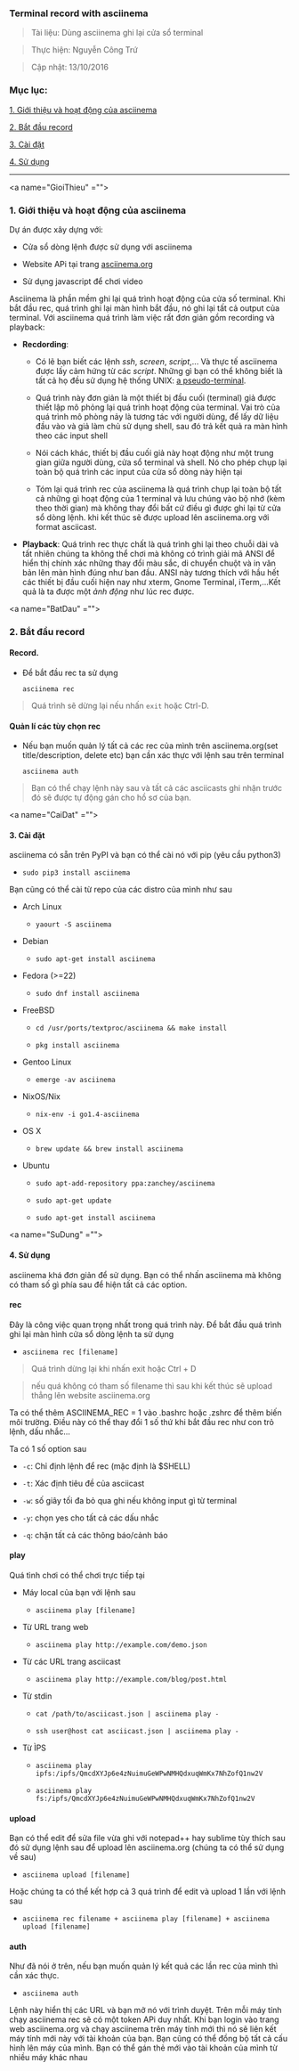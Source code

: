 
### Terminal record with asciinema 

> Tài liệu: Dùng asciinema ghi lại cửa sổ terminal

> Thực hiện: Nguyễn Công Trứ

> Cập nhật: 13/10/2016

### Mục lục:

[1. Giới thiệu và hoạt động của asciinema](#GioiThieu)

[2. Bắt đầu record](#BatDau)

[3. Cài đặt](#CaiDat)

[4. Sử dụng](#SuDung)

---

<a name="GioiThieu" =""></a>
### 1. Giới thiệu và hoạt động của asciinema

Dự án được xây dựng với:

- Cửa sổ dòng lệnh được sử dụng với asciinema

- Website APi tại trang [asciinema.org](https://asciinema.org/)

- Sử dụng javascript để chơi video

Asciinema là phần mềm ghi lại quá trình hoạt động của cửa số terminal. Khi bắt đầu rec, quá trình ghi lại màn hình bắt đầu, nó ghi lại tất cả output của terminal. Với asciinema quá trình làm việc rất đơn giản gồm recording và playback:

- __Recdording__: 
	
	+ Có lẽ bạn biết các lệnh _ssh_, _screen_, _script_,... Và thực tế asciinema được lấy cảm hứng từ các _script_. Những gì bạn có thể không biết là tất cả họ đều sử dụng hệ thống UNIX: [a pseudo-terminal](https://en.wikipedia.org/wiki/Pseudoterminal). 

	+ Quá trình này đơn giản là một thiết bị đầu cuối (terminal) giả được thiết lập mô phỏng lại quá trình hoạt động của terminal. Vai trò của quá trình mô phòng nảy là tương tác với người dùng, để lấy dữ liệu đầu vào và giả làm chủ sử dụng shell, sau đó trả kết quả ra màn hình theo các input shell
	
	+ Nói cách khác,  thiết bị đầu cuối giả này hoạt động như một trung gian giữa người dùng, cửa sổ terminal và shell. Nó cho phép chụp lại toàn bộ quá trình các input của cửa sổ dòng này hiện tại

	+ Tóm lại quá trình rec của asciinema là quá trình chụp lại toàn bộ tất cả những gì hoạt động của 1 terminal và lưu chúng vào bộ nhớ (kèm theo thời gian) mà không thay đổi bất cứ điều gì được ghi lại từ cửa sổ dòng lệnh. khi kết thúc sẽ được upload lên asciinema.org với format asciicast.

- __Playback__: Quá trình rec thực chất là quá trình ghi lại theo chuỗi dài và tất nhiên chúng ta không thể chơi mà không có trình giải mã ANSI  để hiển thị chính xác những thay đổi màu sắc, di chuyển chuột và in văn bản lên màn hình đúng như ban đầu. ANSI này tương thích với hầu hết các thiết bị đầu cuối hiện nay như xterm, Gnome Terminal, iTerm,...Kết quả là ta được một _ảnh động_ như lúc rec được.

<a name="BatDau" =""></a>
### 2. Bắt đầu record

#### Record.

- Để bắt đầu rec ta sử dụng

	`asciinema rec`

> Quá trình sẽ dừng lại nếu nhấn `exit` hoặc Ctrl-D.

#### Quản lí các tùy chọn rec

- Nếu bạn muốn quản lý tất cả các rec của mình trên asciinema.org(set title/description, delete etc) bạn cần xác thực với lệnh sau trên terminal

	`asciinema auth`

> Bạn có thể chạy lệnh này sau và tất cả các asciicasts ghi nhận trước đó sẽ được tự động gán cho hồ sơ của bạn.

<a name="CaiDat" =""></a>
#### 3. Cài đặt

asciinema có sẵn trên PyPI và bạn có thể cài nó với pip (yêu cầu python3)

- `sudo pip3 install asciinema`

Bạn cũng có thể cài từ repo của các distro của mình như sau

- Arch Linux

	+ `yaourt -S asciinema`

- Debian

	+ `sudo apt-get install asciinema`

- Fedora (>=22)

	+ `sudo dnf install asciinema`

- FreeBSD

	+ `cd /usr/ports/textproc/asciinema && make install`

	+ `pkg install asciinema`

- Gentoo Linux

	+ `emerge -av asciinema`

- NixOS/Nix

	+ `nix-env -i go1.4-asciinema`
- OS X

	+ `brew update && brew install asciinema`

- Ubuntu

	+ `sudo apt-add-repository ppa:zanchey/asciinema` 

	+ `sudo apt-get update`

	+ `sudo apt-get install asciinema`

<a name="SuDung" =""></a>
#### 4. Sử dụng

asciinema khá đơn giản để sử dụng. Bạn có thể nhấn asciinema mà không có tham số gì phía sau để hiện tất cả các option.

#### rec 

Đây là công việc quan trọng nhất trong quá trình này. Để bắt đầu quá trình ghi lại màn hình cửa sổ dòng lệnh ta sử dụng

- `asciinema rec [filename]`

> Quá trình dừng lại khi nhấn exit hoặc Ctrl + D

> nếu quá không có tham số filename thì sau khi kết thúc sẽ upload thẳng lên website asciinema.org 

Ta có thể thêm ASCIINEMA_REC = 1 vào .bashrc hoặc .zshrc để thêm biến môi trường. Điều này có thể thay đổi 1 số thứ khi bắt đầu rec như con trỏ lệnh, dấu nhắc...

Ta có 1 số option sau

- `-c`: Chỉ định lệnh để rec (mặc định là $SHELL)

- `-t`: Xác định tiêu đề của asciicast

- `-w`: số giây tối đa bỏ qua ghi nếu không input gì từ terminal

- `-y`: chọn yes cho tất cả các dấu nhắc

- `-q`: chặn tất cả các thông báo/cảnh báo

#### play

Quá tình chơi có thể chơi trực tiếp tại

- Máy local của bạn với lệnh sau

	+ `asciinema play [filename]`

- Từ URL trang web

	+ `asciinema play http://example.com/demo.json`

- Từ các URL trang asciicast 

	+ `asciinema play http://example.com/blog/post.html`

- Từ stdin

	+ `cat /path/to/asciicast.json | asciinema play -`

	+ `ssh user@host cat asciicast.json | asciinema play -`

- Từ ÌPS

	+ `asciinema play ipfs:/ipfs/QmcdXYJp6e4zNuimuGeWPwNMHQdxuqWmKx7NhZofQ1nw2V`

	+ `asciinema play fs:/ipfs/QmcdXYJp6e4zNuimuGeWPwNMHQdxuqWmKx7NhZofQ1nw2V`


#### upload

Bạn có thể edit để sửa file vừa ghi với notepad++ hay sublime tùy thích sau đó sử dụng lệnh sau để upload lên asciinema.org (chúng ta có thể sử dụng về sau)

- `asciinema upload [filename]`

Hoặc chúng ta có thể kết hợp cả 3 quá trình để edit và upload 1 lần với lệnh sau

- `asciinema rec filename + asciinema play [filename] + asciinema upload [filename]`

#### auth

Như đã nói ở trên, nếu bạn muốn quản lý kết quả các lần rec của mình thì cần xác thực. 

- `asciinema auth`

Lệnh này hiển thị các URL và bạn mở nó với trình duyệt. Trên mỗi máy tính chạy asciinema rec sẽ có một token APi duy nhất. Khi bạn login vào trang web asciinema.org và chạy asciinema trên máy tính mới thì nó sẽ liên kết máy tính mới này với tài khoản của bạn. Bạn cũng có thể đồng bộ tất cả cấu hình lên máy của mình. Bạn có thể gán thẻ mới vào tài khoản của mình từ nhiều máy khác nhau